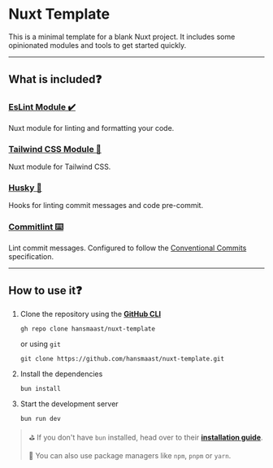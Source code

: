 # Nuxt Template
This is a minimal template for a blank Nuxt project. It includes some opinionated modules and tools to get started quickly.

---

## What is included❓

### [EsLint Module ✔️](https://eslint.nuxt.com/packages/module)
Nuxt module for linting and formatting your code.

### [Tailwind CSS Module 🎨](https://tailwindcss.nuxtjs.org/)
Nuxt module for Tailwind CSS.

### [Husky 🐶](https://typicode.github.io/husky/)
Hooks for linting commit messages and code pre-commit.

### [Commitlint ⌨️](https://commitlint.js.org/)
Lint commit messages. Configured to follow the [Conventional Commits](https://www.conventionalcommits.org/en/v1.0.0/) specification.

---

## How to use it❓
1. Clone the repository using the [**GitHub CLI**](https://cli.github.com/)
    ```
    gh repo clone hansmaast/nuxt-template
    ```
    or using `git`
    ```
    git clone https://github.com/hansmaast/nuxt-template.git
    ```

2. Install the dependencies
    ```
    bun install
    ```

3. Start the development server
    ```
    bun run dev
    ```

> ⛳ If you don't have `bun` installed, head over to their [**installation guide**](https://bun.sh/docs/installation).
>
> 🧶 You can also use package managers like `npm`, `pnpm` or `yarn`.
 
